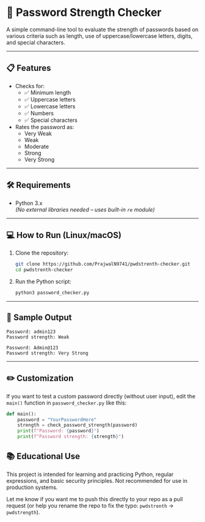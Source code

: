 
# 🔐 Password Strength Checker

A simple command-line tool to evaluate the strength of passwords based on various criteria such as length, use of uppercase/lowercase letters, digits, and special characters.

---

## 📋 Features

- Checks for:
  - ✅ Minimum length
  - ✅ Uppercase letters
  - ✅ Lowercase letters
  - ✅ Numbers
  - ✅ Special characters
- Rates the password as:
  - Very Weak
  - Weak
  - Moderate
  - Strong
  - Very Strong

---

## 🛠️ Requirements

- Python 3.x  
  *(No external libraries needed – uses built-in `re` module)*

---

## 💻 How to Run (Linux/macOS)

1. Clone the repository:
   ```bash
   git clone https://github.com/PrajwalN9741/pwdstrenth-checker.git
   cd pwdstrenth-checker


2. Run the Python script:

   ```bash
   python3 password_checker.py
   ```

---

## 🧪 Sample Output

```
Password: admin123
Password strength: Weak
```

```
Password: Admin@123
Password strength: Very Strong
```

---

## ✏️ Customization

If you want to test a custom password directly (without user input), edit the `main()` function in `password_checker.py` like this:

```python
def main():
    password = "YourPasswordHere"
    strength = check_password_strength(password)
    print(f"Password: {password}")
    print(f"Password strength: {strength}")
```


## 📚 Educational Use

This project is intended for learning and practicing Python, regular expressions, and basic security principles. Not recommended for use in production systems.




Let me know if you want me to push this directly to your repo as a pull request (or help you rename the repo to fix the typo: `pwdstrenth` → `pwdstrength`).


